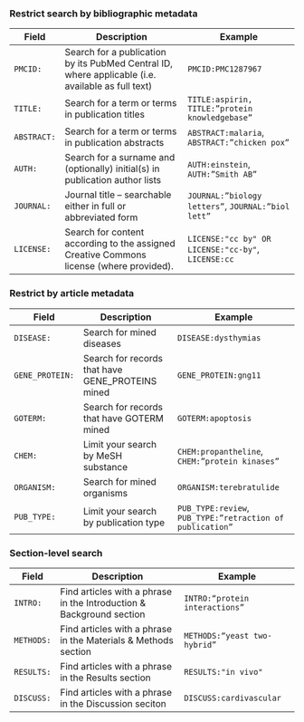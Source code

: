 
### Restrict search by bibliographic metadata

| Field     | Description                                                                                       | Example                                                                                            |
|-----------|---------------------------------------------------------------------------------------------------|----------------------------------------------------------------------------------------------------|
| `PMCID:`    | Search for a publication by its PubMed Central ID, where applicable (i.e. available as full text) | `PMCID:PMC1287967`                                                                                   |
| `TITLE:`    | Search for a term or terms in publication titles                                                  | `TITLE:aspirin, TITLE:”protein knowledgebase”`                                                       |
| `ABSTRACT:` | Search for a term or terms in publication abstracts                                               | `ABSTRACT:malaria`, `ABSTRACT:”chicken pox”`                                                           |
| `AUTH:`     | Search for a surname and (optionally) initial(s) in publication author lists                      | `AUTH:einstein`, `AUTH:”Smith AB”`                                                                     |
| `JOURNAL:`  | Journal title – searchable either in full or abbreviated form                                     | `JOURNAL:”biology letters”`, `JOURNAL:”biol lett”`                                                     |
| `LICENSE:`  | Search for content according to the assigned Creative Commons license (where provided).           | `LICENSE:"cc by" OR LICENSE:"cc-by"`, `LICENSE:cc` |

### Restrict by article metadata

| Field         | Description                                      | Example                                               |
|---------------|--------------------------------------------------|-------------------------------------------------------|
| `DISEASE:`      | Search for mined diseases                        | `DISEASE:dysthymias`                                    |
| `GENE_PROTEIN:` | Search for records that have GENE_PROTEINS mined | `GENE_PROTEIN:gng11`                                    |
| `GOTERM:`       | Search for records that have GOTERM mined        | `GOTERM:apoptosis`                                      |
| `CHEM:`         | Limit your search by MeSH substance              | `CHEM:propantheline`, `CHEM:”protein kinases”`            |
| `ORGANISM:`     | Search for mined organisms                       | `ORGANISM:terebratulide`                                |
| `PUB_TYPE:`     | Limit your search by publication type            | `PUB_TYPE:review`, `PUB_TYPE:”retraction of publication”` |

### Section-level search

| Field      | Description                                                          | Example                        |
|------------|----------------------------------------------------------------------|--------------------------------|
| `INTRO:`   | Find articles with a phrase in the Introduction & Background section | `INTRO:“protein interactions”` |
| `METHODS:` | Find articles with a phrase in the Materials & Methods section       |  `METHODS:“yeast two-hybrid”`  |
| `RESULTS:` | Find articles with a phrase in the Results section                   | `RESULTS:"in vivo"`            |
| `DISCUSS:` | Find articles with a phrase in the Discussion seciton                | `DISCUSS:cardivascular`        |
